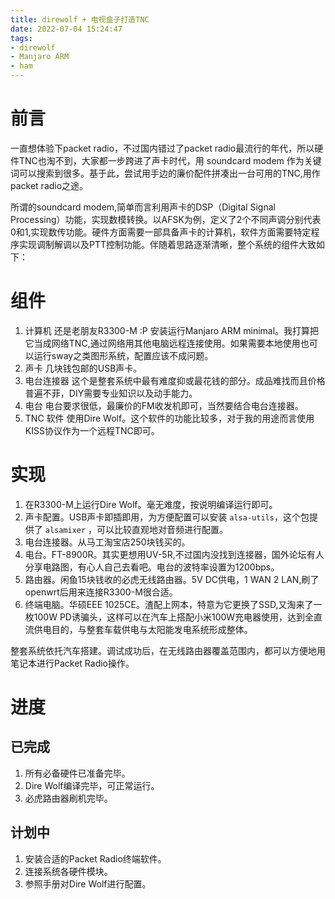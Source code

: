 ```yaml
---
title: direwolf + 电视盒子打造TNC
date: 2022-07-04 15:24:47
tags:
- direwolf
- Manjaro ARM
- ham
---
```

# 前言
一直想体验下packet radio，不过国内错过了packet radio最流行的年代，所以硬件TNC也淘不到，大家都一步跨进了声卡时代，用 soundcard modem 作为关键词可以搜索到很多。基于此，尝试用手边的廉价配件拼凑出一台可用的TNC,用作packet radio之途。

所谓的soundcard modem,简单而言利用声卡的DSP（Digital Signal Processing）功能，实现数模转换。以AFSK为例，定义了2个不同声调分别代表0和1,实现数传功能。硬件方面需要一部具备声卡的计算机，软件方面需要特定程序实现调制解调以及PTT控制功能。伴随着思路逐渐清晰，整个系统的组件大致如下：
# 组件
1. 计算机
还是老朋友R3300-M :P 安装运行Manjaro ARM minimal。我打算把它当成网络TNC,通过网络用其他电脑远程连接使用。如果需要本地使用也可以运行sway之类图形系统，配置应该不成问题。
2. 声卡
几块钱包邮的USB声卡。
3. 电台连接器
这个是整套系统中最有难度抑或最花钱的部分。成品难找而且价格普遍不菲，DIY需要专业知识以及动手能力。
4. 电台
电台要求很低，最廉价的FM收发机即可，当然要结合电台连接器。
5. TNC 软件
使用Dire Wolf。这个软件的功能比较多，对于我的用途而言使用KISS协议作为一个远程TNC即可。
# 实现
1. 在R3300-M上运行Dire Wolf。毫无难度，按说明编译运行即可。
2. 声卡配置。USB声卡即插即用，为方便配置可以安装 `alsa-utils`，这个包提供了 `alsamixer` ，可以比较直观地对音频进行配置。
3. 电台连接器。从马工淘宝店250块钱买的。
4. 电台。FT-8900R。其实更想用UV-5R,不过国内没找到连接器，国外论坛有人分享电路图，有心人自己去看吧。电台的波特率设置为1200bps。
5. 路由器。闲鱼15块钱收的必虎无线路由器。5V DC供电，1 WAN 2 LAN,刷了openwrt后用来连接R3300-M很合适。
6. 终端电脑。华硕EEE 1025CE。渣配上网本，特意为它更换了SSD,又淘来了一枚100W PD诱骗头，这样可以在汽车上搭配小米100W充电器使用，达到全直流供电目的，与整套车载供电与太阳能发电系统形成整体。

整套系统依托汽车搭建。调试成功后，在无线路由器覆盖范围内，都可以方便地用笔记本进行Packet Radio操作。
# 进度
## 已完成
1. 所有必备硬件已准备完毕。
2. Dire Wolf编译完毕，可正常运行。
3. 必虎路由器刷机完毕。
## 计划中
1. 安装合适的Packet Radio终端软件。
2. 连接系统各硬件模块。
3. 参照手册对Dire Wolf进行配置。